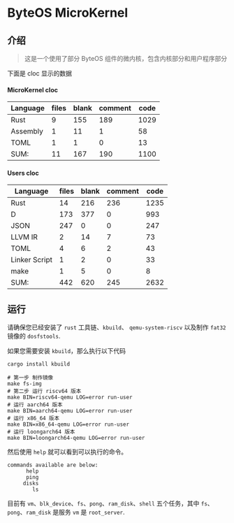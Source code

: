 # ByteOS MicroKernel

## 介绍

> 这是一个使用了部分 ByteOS 组件的微内核，包含内核部分和用户程序部分

下面是 cloc 显示的数据


#### MicroKernel cloc

| Language                  |   files        |  blank      |  comment        |  code |
| --- | --- | --- | --- | --- |
| Rust                      |       9        |    155      |      189        |  1029 |
| Assembly                  |       1        |     11      |        1        |    58 |
| TOML                      |       1        |      1      |        0        |    13 |
| SUM:                      |      11        |    167      |      190        |  1100 |

#### Users cloc

| Language               |      files       |  blank     |  comment   |      code |
| --- | --- | --- | --- | --- |
| Rust                   |         14       |    216     |      236   |      1235 |
| D                      |        173       |    377     |        0   |       993 |
| JSON                   |        247       |      0     |        0   |       247 |
| LLVM IR                |          2       |     14     |        7   |        73 |
| TOML                   |          4       |      6     |        2   |        43 |
| Linker Script          |          1       |      2     |        0   |        33 |
| make                   |          1       |      5     |        0   |         8 |
| SUM:                   |        442       |    620     |      245   |      2632 |

## 运行

请确保您已经安装了 `rust` 工具链、`kbuild`、 `qemu-system-riscv` 以及制作 `fat32` 镜像的 `dosfstools`.

如果您需要安装 `kbuild`，那么执行以下代码

```shell
cargo install kbuild
```

```shell
# 第一步 制作镜像
make fs-img
# 第二步 运行 riscv64 版本
make BIN=riscv64-qemu LOG=error run-user
# 运行 aarch64 版本
make BIN=aarch64-qemu LOG=error run-user
# 运行 x86_64 版本
make BIN=x86_64-qemu LOG=error run-user
# 运行 loongarch64 版本
make BIN=loongarch64-qemu LOG=error run-user
```

然后使用 `help` 就可以看到可以执行的命令。

```plain
commands available are below:
      help
      ping
     disks
        ls
```

目前有 `vm`、`blk_device`、`fs`、`pong`、`ram_disk`、`shell` 五个任务，其中 `fs`、`pong`、`ram_disk` 是服务 `vm` 是 `root_server`.
